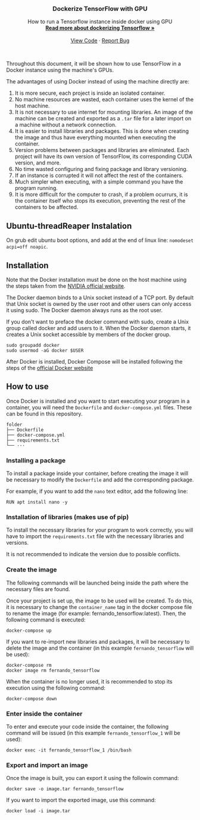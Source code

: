 <br />
<p align="center">
  <h3 align="center">Dockerize TensorFlow with GPU</h3>

  <p align="center">
    How to run a Tensorflow instance inside docker using GPU
    <br />
    <a href="https://www.tensorflow.org/install/docker"><strong>Read more about dockerizing Tensorflow »</strong></a>
    <br />
    <br />
    <a href="https://github.com/FernandoPerezLara/docker-tensorflow-gpu/">View Code</a>
    ·
    <a href="https://github.com/FernandoPerezLara/docker-tensorflow-gpu/issues">Report Bug</a>
  </p>
</p>
<br />

Throughout this document, it will be shown how to use TensorFlow in a Docker instance using the machine's GPUs.

The advantages of using Docker instead of using the machine directly are:
1. It is more secure, each project is inside an isolated container.
2. No machine resources are wasted, each container uses the kernel of the host machine.
3. It is not necessary to use internet for mounting libraries. An image of the machine can be created and exported as a `.tar` file for a later import on a machine without a network connection.
4. It is easier to install libraries and packages. This is done when creating the image and thus have everything mounted when executing the container.
5. Version problems between packages and libraries are eliminated. Each project will have its own version of TensorFlow, its corresponding CUDA version, and more.
6. No time wasted configuring and fixing package and library versioning.
7. If an instance is corrupted it will not affect the rest of the containers.
8. Much simpler when executing, with a simple command you have the program running.
9. It is more difficult for the computer to crash, if a problem ocurrurs, it is the container itself who stops its execution, preventing the rest of the containers to be affected.

## Ubuntu-threadReaper Instalation
On grub edit ubuntu boot options, and add at the end of linux line: `nomodeset acpi=off noapic`.

## Installation
Note that the Docker installation must be done on the host machine using the steps taken from the [NVIDIA official website](https://docs.nvidia.com/datacenter/cloud-native/container-toolkit/install-guide.html).

The Docker daemon binds to a Unix socket instead of a TCP port. By default that Unix socket is owned by the user root and other users can only access it using sudo. The Docker daemon always runs as the root user.

If you don't want to preface the docker command with sudo, create a Unix group called docker and add users to it. When the Docker daemon starts, it creates a Unix socket accessible by members of the docker group.

```
sudo groupadd docker
sudo usermod -aG docker $USER
```

After Docker is installed, Docker Compose will be installed following the steps of the [official Docker website](https://docs.docker.com/compose/install/)

## How to use
Once Docker is installed and you want to start executing your program in a container, you will need the `Dockerfile` and `docker-compose.yml` files. These can be found in this repository.

```
folder
├── Dockerfile
├── docker-compose.yml
├── requirements.txt
└── ···
```

### Installing a package
To install a package inside your container, before creating the image it will be necessary to modify the `Dockerfile` and add the corresponding package.

For example, if you want to add the `nano` text editor, add the following line:
```
RUN apt install nano -y
```

### Installation of libraries (makes use of pip)
To install the necessary libraries for your program to work correctly, you will have to import the `requirements.txt` file with the necessary libraries and versions.

It is not recommended to indicate the version due to possible conflicts.

### Create the image
The following commands will be launched being inside the path where the necessary files are found.

Once your project is set up, the image to be used will be created. To do this, it is necessary to change the `container_name` tag in the docker compose file to rename the image (for example: fernando_tensorflow:latest). Then, the following command is executed:
```
docker-compose up
```

If you want to re-import new libraries and packages, it will be necessary to delete the image and the container (in this example `fernando_tensorflow` will be used):
```
docker-compose rm
docker image rm fernando_tensorflow
```

When the container is no longer used, it is recommended to stop its execution using the following command:
```
docker-compose down
```

### Enter inside the container
To enter and execute your code inside the container, the following command will be issued (in this example `fernando_tensorflow_1` will be used):
```
docker exec -it fernando_tensorflow_1 /bin/bash
```

### Export and import an image
Once the image is built, you can export it using the followin command:
```
docker save -o image.tar fernando_tensorflow
```

If you want to import the exported image, use this command:
```
docker load -i image.tar
```

